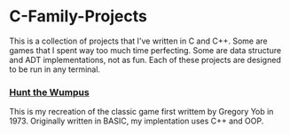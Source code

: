 # C-Family-Projects

This is a collection of projects that I've written in C and C++. Some are games that I spent way too much time perfecting. Some are data structure and ADT implementations, not as fun. Each of these projects are designed to be run in any terminal.
<div>
<h3>
  <a href="https://github.com/danvanhorn/C-Family-Projects/tree/master/Hunt%20The%20Wumpus"> Hunt the Wumpus </a>
</h3>
  <p>This is my recreation of the classic game first writtem by Gregory Yob in 1973. Originally written in BASIC, my implentation uses C++ and OOP.</p>
</div>
